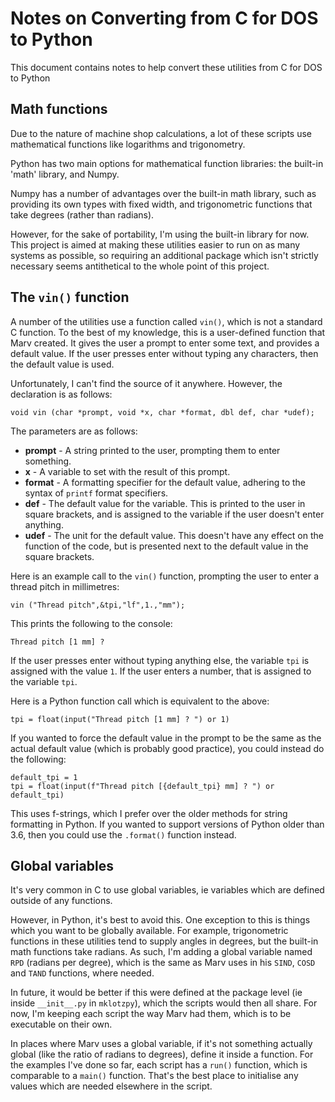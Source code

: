 # Notes on Converting from C for DOS to Python

This document contains notes to help convert these utilities from C for DOS to Python

## Math functions

Due to the nature of machine shop calculations, a lot of these scripts use mathematical functions like logarithms and trigonometry.

Python has two main options for mathematical function libraries: the built-in 'math' library, and Numpy.

Numpy has a number of advantages over the built-in math library, such as providing its own types with fixed width, and trigonometric functions that take degrees (rather than radians).

However, for the sake of portability, I'm using the built-in library for now. This project is aimed at making these utilities easier to run on as many systems as possible, so requiring an additional package which isn't strictly necessary seems antithetical to the whole point of this project.

## The `vin()` function

A number of the utilities use a function called `vin()`, which is not a standard C function. To the best of my knowledge, this is a user-defined function that Marv created. It gives the user a prompt to enter some text, and provides a default value. If the user presses enter without typing any characters, then the default value is used.

Unfortunately, I can't find the source of it anywhere. However, the declaration is as follows:

```
void vin (char *prompt, void *x, char *format, dbl def, char *udef);
```

The parameters are as follows:

* **prompt** - A string printed to the user, prompting them to enter something.
* **x** - A variable to set with the result of this prompt.
* **format** - A formatting specifier for the default value, adhering to the syntax of `printf` format specifiers.
* **def** - The default value for the variable. This is printed to the user in square brackets, and is assigned to the variable if the user doesn't enter anything.
* **udef** - The unit for the default value. This doesn't have any effect on the function of the code, but is presented next to the default value in the square brackets.

Here is an example call to the `vin()` function, prompting the user to enter a thread pitch in millimetres:

```
vin ("Thread pitch",&tpi,"lf",1.,"mm");
```

This prints the following to the console:

```
Thread pitch [1 mm] ? 
```

If the user presses enter without typing anything else, the variable `tpi` is assigned with the value `1`. If the user enters a number, that is assigned to the variable `tpi`.

Here is a Python function call which is equivalent to the above:

```
tpi = float(input("Thread pitch [1 mm] ? ") or 1)
```

If you wanted to force the default value in the prompt to be the same as the actual default value (which is probably good practice), you could instead do the following:

```
default_tpi = 1
tpi = float(input(f"Thread pitch [{default_tpi} mm] ? ") or default_tpi)
```

This uses f-strings, which I prefer over the older methods for string formatting in Python. If you wanted to support versions of Python older than 3.6, then you could use the `.format()` function instead.

## Global variables

It's very common in C to use global variables, ie variables which are defined outside of any functions.

However, in Python, it's best to avoid this. One exception to this is things which you want to be globally available. For example, trigonometric functions in these utilities tend to supply angles in degrees, but the built-in math functions take radians. As such, I'm adding a global variable named `RPD` (radians per degree), which is the same as Marv uses in his `SIND`, `COSD` and `TAND` functions, where needed.

In future, it would be better if this were defined at the package level (ie inside `__init__.py` in `mklotzpy`), which the scripts would then all share. For now, I'm keeping each script the way Marv had them, which is to be executable on their own.

In places where Marv uses a global variable, if it's not something actually global (like the ratio of radians to degrees), define it inside a function. For the examples I've done so far, each script has a `run()` function, which is comparable to a `main()` function. That's the best place to initialise any values which are needed elsewhere in the script.
